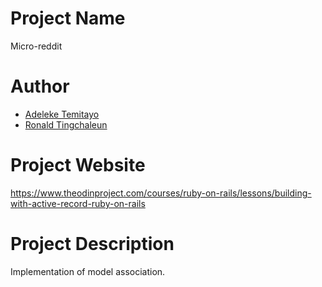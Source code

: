 # Project Name

Micro-reddit

# Author

-   [Adeleke Temitayo](https://github.com/lekegitrepo)
-   [Ronald Tingchaleun](https://github.com/rtingchaleun)

# Project Website

https://www.theodinproject.com/courses/ruby-on-rails/lessons/building-with-active-record-ruby-on-rails

# Project Description

Implementation of model association.
